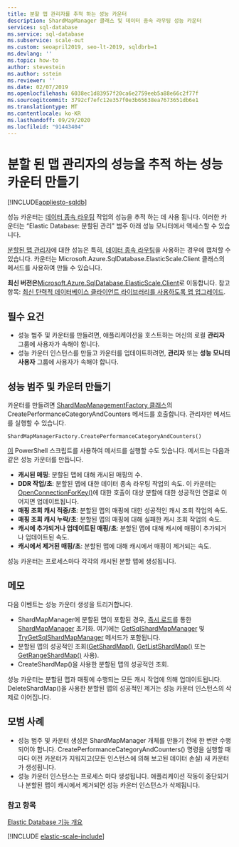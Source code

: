```yaml
---
title: 분할 맵 관리자를 추적 하는 성능 카운터
description: ShardMapManager 클래스 및 데이터 종속 라우팅 성능 카운터
services: sql-database
ms.service: sql-database
ms.subservice: scale-out
ms.custom: seoapril2019, seo-lt-2019, sqldbrb=1
ms.devlang: ''
ms.topic: how-to
author: stevestein
ms.author: sstein
ms.reviewer: ''
ms.date: 02/07/2019
ms.openlocfilehash: 6038ec1d83957f20ca6e2759eeb5a88e66c2f77f
ms.sourcegitcommit: 3792cf7efc12e357f0e3b65638ea7673651db6e1
ms.translationtype: MT
ms.contentlocale: ko-KR
ms.lasthandoff: 09/29/2020
ms.locfileid: "91443404"
---
```

# <a name="create-performance-counters-to-track-performance-of-shard-map-manager"></a>분할 된 맵 관리자의 성능을 추적 하는 성능 카운터 만들기
[!INCLUDE[appliesto-sqldb](../includes/appliesto-sqldb.md)]

성능 카운터는 [데이터 종속 라우팅](elastic-scale-data-dependent-routing.md) 작업의 성능을 추적 하는 데 사용 됩니다. 이러한 카운터는 “Elastic Database: 분할된 관리" 범주 아래 성능 모니터에서 액세스할 수 있습니다.

[분할된 맵 관리자](elastic-scale-shard-map-management.md)에 대한 성능은 특히, [데이터 종속 라우팅](elastic-scale-data-dependent-routing.md)을 사용하는 경우에 캡처할 수 있습니다. 카운터는 Microsoft.Azure.SqlDatabase.ElasticScale.Client 클래스의 메서드를 사용하여 만들 수 있습니다.  


**최신 버전은**[Microsoft.Azure.SqlDatabase.ElasticScale.Client](https://www.nuget.org/packages/Microsoft.Azure.SqlDatabase.ElasticScale.Client/)로 이동합니다. 참고 항목: [최신 탄력적 데이터베이스 클라이언트 라이브러리를 사용하도록 앱 업그레이드](elastic-scale-upgrade-client-library.md).

## <a name="prerequisites"></a>필수 요건

* 성능 범주 및 카운터를 만들려면, 애플리케이션을 호스트하는 머신의 로컬 **관리자** 그룹에 사용자가 속해야 합니다.  
* 성능 카운터 인스턴스를 만들고 카운터를 업데이트하려면, **관리자** 또는 **성능 모니터 사용자** 그룹에 사용자가 속해야 합니다.

## <a name="create-performance-category-and-counters"></a>성능 범주 및 카운터 만들기

카운터를 만들려면 [ShardMapManagementFactory 클래스](https://docs.microsoft.com/dotnet/api/microsoft.azure.sqldatabase.elasticscale.shardmanagement.shardmapmanagerfactory)의 CreatePerformanceCategoryAndCounters 메서드를 호출합니다. 관리자만 메서드를 실행할 수 있습니다.

`ShardMapManagerFactory.CreatePerformanceCategoryAndCounters()`

[이](https://gallery.technet.microsoft.com/scriptcenter/Elastic-DB-Tools-for-Azure-17e3d283) PowerShell 스크립트를 사용하여 메서드를 실행할 수도 있습니다.
메서드는 다음과 같은 성능 카운터를 만듭니다.  

* **캐시된 매핑**: 분할된 맵에 대해 캐시된 매핑의 수.
* **DDR 작업/초**: 분할된 맵에 대한 데이터 종속 라우팅 작업의 속도. 이 카운터는 [OpenConnectionForKey()](https://docs.microsoft.com/dotnet/api/microsoft.azure.sqldatabase.elasticscale.shardmanagement.shardmap.openconnectionforkey)에 대한 호출이 대상 분할에 대한 성공적인 연결로 이어지면 업데이트됩니다.
* **매핑 조회 캐시 적중/초**: 분할된 맵의 매핑에 대한 성공적인 캐시 조회 작업의 속도.
* **매핑 조회 캐시 누락/초**: 분할된 맵의 매핑에 대해 실패한 캐시 조회 작업의 속도.
* **캐시에 추가되거나 업데이트된 매핑/초**: 분할된 맵에 대해 캐시에 매핑이 추가되거나 업데이트된 속도.
* **캐시에서 제거된 매핑/초**: 분할된 맵에 대해 캐시에서 매핑이 제거되는 속도.

성능 카운터는 프로세스마다 각각의 캐시된 분할 맵에 생성됩니다.  

## <a name="notes"></a>메모

다음 이벤트는 성능 카운터 생성을 트리거합니다.  

* ShardMapManager에 분할된 맵이 포함된 경우, [즉시 로드](https://docs.microsoft.com/dotnet/api/microsoft.azure.sqldatabase.elasticscale.shardmanagement.shardmapmanager)를 통한 [ShardMapManager](https://docs.microsoft.com/dotnet/api/microsoft.azure.sqldatabase.elasticscale.shardmanagement.shardmapmanagerloadpolicy) 초기화. 여기에는 [GetSqlShardMapManager](https://docs.microsoft.com/dotnet/api/microsoft.azure.sqldatabase.elasticscale.shardmanagement.shardmapmanagerfactory.getsqlshardmapmanager) 및 [TryGetSqlShardMapManager](https://docs.microsoft.com/dotnet/api/microsoft.azure.sqldatabase.elasticscale.shardmanagement.shardmapmanagerfactory.trygetsqlshardmapmanager) 메서드가 포함됩니다.
* 분할된 맵의 성공적인 조회([GetShardMap()](https://msdn.microsoft.com/library/azure/dn824215.aspx), [GetListShardMap()](https://msdn.microsoft.com/library/azure/dn824212.aspx) 또는 [GetRangeShardMap()](https://msdn.microsoft.com/library/azure/dn824173.aspx) 사용).
* CreateShardMap()을 사용한 분할된 맵의 성공적인 조회.

성능 카운터는 분할된 맵과 매핑에 수행되는 모든 캐시 작업에 의해 업데이트됩니다. DeleteShardMap()을 사용한 분할된 맵의 성공적인 제거는 성능 카운터 인스턴스의 삭제로 이어집니다.  

## <a name="best-practices"></a>모범 사례

* 성능 범주 및 카운터 생성은 ShardMapManager 개체를 만들기 전에 한 번만 수행되어야 합니다. CreatePerformanceCategoryAndCounters() 명령을 실행할 때마다 이전 카운터가 지워지고(모든 인스턴스에 의해 보고된 데이터 손실) 새 카운터가 생성됩니다.  
* 성능 카운터 인스턴스는 프로세스 마다 생성됩니다. 애플리케이션 작동이 중단되거나 분할된 맵이 캐시에서 제거되면 성능 카운터 인스턴스가 삭제됩니다.  

### <a name="see-also"></a>참고 항목

[Elastic Database 기능 개요](elastic-scale-introduction.md)  

[!INCLUDE [elastic-scale-include](../../../includes/elastic-scale-include.md)]

<!--Anchors-->
<!--Image references-->

